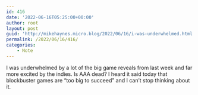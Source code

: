```yaml
---
id: 416
date: '2022-06-16T05:25:00+00:00'
author: root
layout: post
guid: 'http://mikehaynes.micro.blog/2022/06/16/i-was-underwhelmed.html'
permalink: /2022/06/16/416/
categories:
    - Note
---
```


I was underwhelmed by a lot of the big game reveals from last week and far more excited by the indies. Is AAA dead? I heard it said today that blockbuster games are “too big to succeed” and I can’t stop thinking about it.
